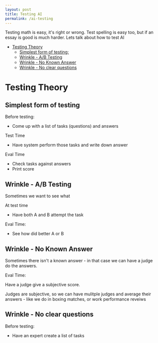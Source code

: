 ```yaml
---
layout: post
title: Testing AI
permalink: /ai-testing
---
```


Testing math is easy, it's right or wrong. Test spelling is easy too, but if an essay is good is much harder. Lets talk about how to test AI

<!-- prettier-ignore-start -->
<!-- vim-markdown-toc GFM -->

- [Testing Theory](#testing-theory)
    - [Simplest form of testing:](#simplest-form-of-testing)
    - [Wrinkle - A/B Testing](#wrinkle---ab-testing)
    - [Wrinkle - No Known Answer](#wrinkle---no-known-answer)
    - [Wrinkle - No clear questions](#wrinkle---no-clear-questions)

<!-- vim-markdown-toc -->
<!-- prettier-ignore-end -->

# Testing Theory

## Simplest form of testing

Before testing:

- Come up with a list of tasks (questions) and answers

Test Time

- Have system perform those tasks and write down answer

Eval Time

- Check tasks against answers
- Print score

## Wrinkle - A/B Testing

Sometimes we want to see what

At test time

- Have both A and B attempt the task

Eval Time:

- See how did better A or B

## Wrinkle - No Known Answer

Sometimes there isn't a known answer - in that case we can have a judge do the answers.

Eval Time:

Have a judge give a subjective score.

Judges are subjective, so we can have mulitple judges and average their answers - like we do in boxing matches, or work performance reveiws

## Wrinkle - No clear questions

Before testing:

- Have an expert create a list of tasks
